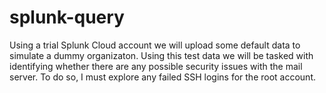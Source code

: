 # splunk-query
Using a trial Splunk Cloud account we will upload some default data to simulate a dummy organizaton. Using this test data we will be tasked with identifying whether there are any possible security issues with the mail server. To do so, I  must explore any failed SSH logins for the root account.  
